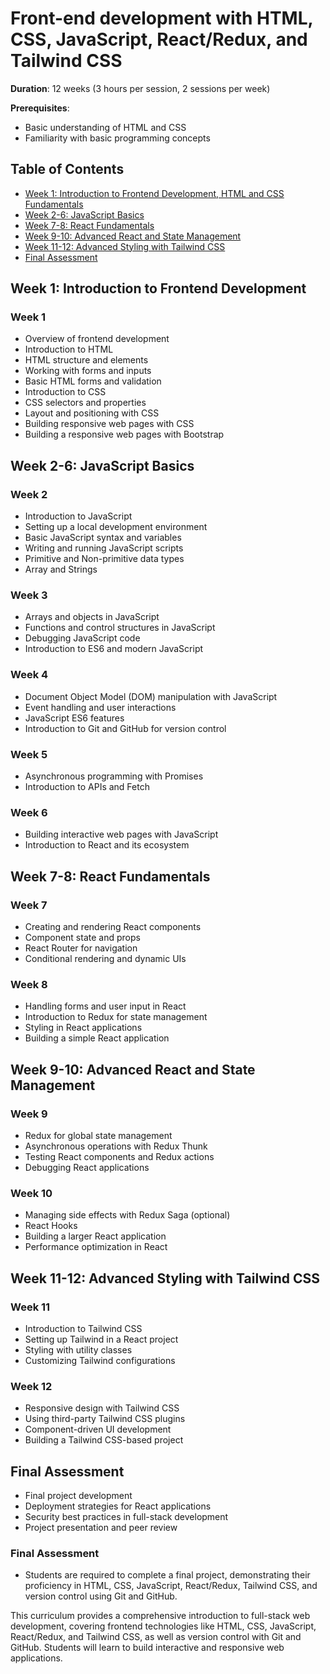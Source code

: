 # Front-end development with HTML, CSS, JavaScript, React/Redux, and Tailwind CSS

**Duration**: 12 weeks (3 hours per session, 2 sessions per week)

**Prerequisites**:
- Basic understanding of HTML and CSS
- Familiarity with basic programming concepts

## Table of Contents

- [Week 1: Introduction to Frontend Development, HTML and CSS Fundamentals](#week-1-2-introduction-to-frontend-development)
- [Week 2-6: JavaScript Basics](#week-5-6-javascript-basics)
- [Week 7-8: React Fundamentals](#week-7-8-react-fundamentals)
- [Week 9-10: Advanced React and State Management](#week-9-10-advanced-react-and-state-management)
- [Week 11-12: Advanced Styling with Tailwind CSS](#week-11-12-advanced-styling-with-tailwind-css)
- [Final Assessment](#final-assessment)

## Week 1: Introduction to Frontend Development

### Week 1
- Overview of frontend development
- Introduction to HTML
- HTML structure and elements
- Working with forms and inputs
- Basic HTML forms and validation
- Introduction to CSS
- CSS selectors and properties
- Layout and positioning with CSS
- Building responsive web pages with CSS
- Building a responsive web pages with Bootstrap

## Week 2-6: JavaScript Basics

### Week 2
- Introduction to JavaScript
- Setting up a local development environment
- Basic JavaScript syntax and variables
- Writing and running JavaScript scripts
- Primitive and Non-primitive data types
- Array and Strings

  
### Week 3
- Arrays and objects in JavaScript
- Functions and control structures in JavaScript
- Debugging JavaScript code
- Introduction to ES6 and modern JavaScript
  
### Week 4
- Document Object Model (DOM) manipulation with JavaScript
- Event handling and user interactions
- JavaScript ES6 features
- Introduction to Git and GitHub for version control
  
### Week 5
- Asynchronous programming with Promises
- Introduction to APIs and Fetch

### Week 6
- Building interactive web pages with JavaScript
- Introduction to React and its ecosystem

## Week 7-8: React Fundamentals

### Week 7
- Creating and rendering React components
- Component state and props
- React Router for navigation
- Conditional rendering and dynamic UIs

### Week 8
- Handling forms and user input in React
- Introduction to Redux for state management
- Styling in React applications
- Building a simple React application

## Week 9-10: Advanced React and State Management

### Week 9
- Redux for global state management
- Asynchronous operations with Redux Thunk
- Testing React components and Redux actions
- Debugging React applications

### Week 10
- Managing side effects with Redux Saga (optional)
- React Hooks
- Building a larger React application
- Performance optimization in React

## Week 11-12: Advanced Styling with Tailwind CSS

### Week 11
- Introduction to Tailwind CSS
- Setting up Tailwind in a React project
- Styling with utility classes
- Customizing Tailwind configurations

### Week 12
- Responsive design with Tailwind CSS
- Using third-party Tailwind CSS plugins
- Component-driven UI development
- Building a Tailwind CSS-based project

## Final Assessment

- Final project development
- Deployment strategies for React applications
- Security best practices in full-stack development
- Project presentation and peer review

### Final Assessment

- Students are required to complete a final project, demonstrating their proficiency in HTML, CSS, JavaScript, React/Redux, Tailwind CSS, and version control using Git and GitHub.

This curriculum provides a comprehensive introduction to full-stack web development, covering frontend technologies like HTML, CSS, JavaScript, React/Redux, and Tailwind CSS, as well as version control with Git and GitHub. Students will learn to build interactive and responsive web applications.
